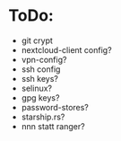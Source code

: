 # ToDo:
- git crypt
- nextcloud-client config?
- vpn-config?
- ssh config
- ssh keys?
- selinux?
- gpg keys?
- password-stores?
- starship.rs?
- nnn statt ranger?
